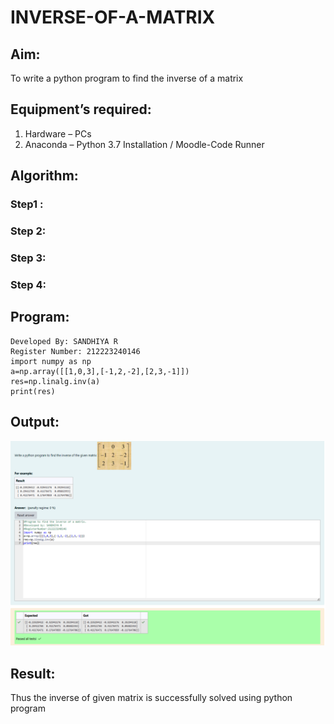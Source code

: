 # INVERSE-OF-A-MATRIX
## Aim:
To write a python program to find the inverse of a matrix
## Equipment’s required:
1. 	Hardware – PCs
2. 	Anaconda – Python 3.7 Installation / Moodle-Code Runner
## Algorithm:
### Step1 : 
### Step 2: 
### Step 3: 
### Step 4: 

## Program:
```
Developed By: SANDHIYA R
Register Number: 212223240146
import numpy as np
a=np.array([[1,0,3],[-1,2,-2],[2,3,-1]])
res=np.linalg.inv(a)
print(res)

```
## Output:
![alt text](<Screenshot (159).png>)

## Result:
Thus the inverse of given matrix is successfully solved using python program

